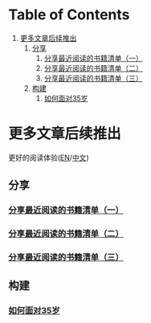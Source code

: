 
# Table of Contents

1.  [更多文章后续推出](#org9e7702b)
    1.  [分享](#org0fc353f)
        1.  [分享最近阅读的书籍清单（一）](#org5bb6e45)
        2.  [分享最近阅读的书籍清单（二）](#org06e5be8)
        3.  [分享最近阅读的书籍清单（三）](#org88e19f6)
    2.  [构建](#org942ac2e)
        1.  [如何面对35岁](#org34d1126)


<a id="org9e7702b"></a>

# 更多文章后续推出

更好的阅读体验([EN](https://tiglapiles.github.io/article/)/[中文](https://tiglapiles.github.io/article/src/README.zh.html))


<a id="org0fc353f"></a>

## 分享


<a id="org5bb6e45"></a>

### [分享最近阅读的书籍清单（一）](./src/share_it/recent_reading.md)


<a id="org06e5be8"></a>

### [分享最近阅读的书籍清单（二）](./src/share_it/recent_reading2.zh.md)


<a id="org88e19f6"></a>

### [分享最近阅读的书籍清单（三）](./src/share_it/recent_reading3.zh.md)


<a id="org942ac2e"></a>

## 构建


<a id="org34d1126"></a>

### [如何面对35岁](./src/how_face_midnight.md)

